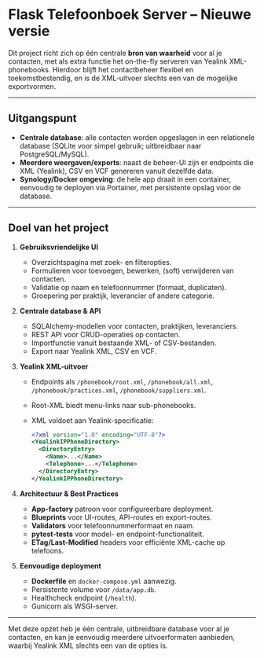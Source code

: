 # Flask Telefoonboek Server – Nieuwe versie

Dit project richt zich op één centrale **bron van waarheid** voor al je contacten, met als extra functie het on-the-fly serveren van Yealink XML-phonebooks. Hierdoor blijft het contactbeheer flexibel en toekomstbestendig, en is de XML-uitvoer slechts een van de mogelijke exportvormen.

---

## Uitgangspunt

* **Centrale database**: alle contacten worden opgeslagen in een relationele database (SQLite voor simpel gebruik; uitbreidbaar naar PostgreSQL/MySQL).
* **Meerdere weergaven/exports**: naast de beheer-UI zijn er endpoints die XML (Yealink), CSV en VCF genereren vanuit dezelfde data.
* **Synology/Docker omgeving**: de hele app draait in een container, eenvoudig te deployen via Portainer, met persistente opslag voor de database.

---

## Doel van het project

1. **Gebruiksvriendelijke UI**

   * Overzichtspagina met zoek- en filteropties.
   * Formulieren voor toevoegen, bewerken, (soft) verwijderen van contacten.
   * Validatie op naam en telefoonnummer (formaat, duplicaten).
   * Groepering per praktijk, leverancier of andere categorie.

2. **Centrale database & API**

   * SQLAlchemy-modellen voor contacten, praktijken, leveranciers.
   * REST API voor CRUD-operaties op contacten.
   * Importfunctie vanuit bestaande XML- of CSV-bestanden.
   * Export naar Yealink XML, CSV en VCF.

3. **Yealink XML-uitvoer**

   * Endpoints als `/phonebook/root.xml`, `/phonebook/all.xml`, `/phonebook/practices.xml`, `/phonebook/suppliers.xml`.
   * Root-XML biedt menu-links naar sub-phonebooks.
   * XML voldoet aan Yealink-specificatie:

     ```xml
     <?xml version="1.0" encoding="UTF-8"?>
     <YealinkIPPhoneDirectory>
       <DirectoryEntry>
         <Name>...</Name>
         <Telephone>...</Telephone>
       </DirectoryEntry>
     </YealinkIPPhoneDirectory>
     ```

4. **Architectuur & Best Practices**

   * **App-factory** patroon voor configureerbare deployment.
   * **Blueprints** voor UI-routes, API-routes en export-routes.
   * **Validators** voor telefoonnummerformaat en naam.
   * **pytest-tests** voor model- en endpoint-functionaliteit.
   * **ETag/Last-Modified** headers voor efficiënte XML-cache op telefoons.

5. **Eenvoudige deployment**

   * **Dockerfile** en `docker-compose.yml` aanwezig.
   * Persistente volume voor `/data/app.db`.
   * Healthcheck endpoint (`/health`).
   * Gunicorn als WSGI-server.

---

Met deze opzet heb je één centrale, uitbreidbare database voor al je contacten, en kan je eenvoudig meerdere uitvoerformaten aanbieden, waarbij Yealink XML slechts een van de opties is.
